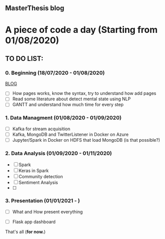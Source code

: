 ## MasterThesis blog


# A piece of code a day (Starting from 01/08/2020)

## TO DO LIST:
### 0. Beginning (18/07/2020 - 01/08/2020)
[BLOG](https://github.com/chumpblocckami/MasterThesis/July.md)

- [ ] How pages works, know the syntax, try to understand how add pages
- [ ] Read some literature about detect mental state using NLP 
- [ ] GANTT and understand how much time for every step

### 1. Data Managment (01/08/2020 - 01/09/2020)
- [ ] Kafka for stream acquisition
- [ ] Kafka, MongoDB and TwitterListener in Docker on Azure
- [ ] Jupyter/Spark in Docker on HDFS that load MongoDB (is that possible?)

### 2. Data Analysis (01/09/2020 - 01/11/2020)
- [ ] Spark 
- [ ] Keras in Spark
- [ ] Community detection
- [ ] Sentiment Analysis
- [ ] 

### 3. Presentation (01/01/2021 - )
- [ ] What and How present everything
- [ ] Flask app dashboard


That's all (**for now.**)
